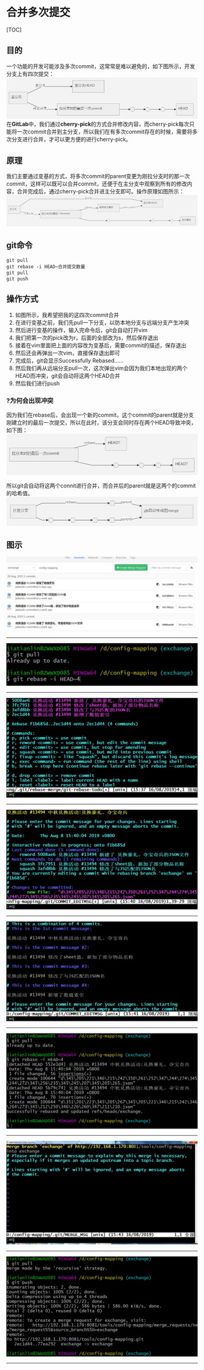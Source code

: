 # 合并多次提交

[TOC]

## 目的

一个功能的开发可能涉及多次commit，这常常是难以避免的，如下图所示，开发分支上有四次提交：
![avatar](/res/TIM截图20190819145149.jpg)
在**GitLab**中，我们通过**cherry-pick**的方式合并修改内容，而cherry-pick每次只能将一次commit合并到主分支，所以我们在有多次commit存在的时候，需要将多次分支进行合并，才可以更方便的进行cherry-pick。

## 原理

我们主要通过变基的方式，将多次commit的parent变更为刚拉分支时的那一次commit，这样可以既可以合并commit，还便于在主分支中观察到所有的修改内容，合并完成后，通过cherry-pick合并进主分支即可。操作原理如图所示：
![avatar](/res/TIM截图20190819164710.jpg)

## git命令

```git
git pull
git rebase -i HEAD~合并提交数量
git pull
git push
```

## 操作方式

1. 如图所示，我希望把我的这四次commit合并
2. 在进行变基之前，我们先pull一下分支，以防本地分支与远端分支产生冲突
3. 然后进行变基的操作，输入完命令后，git会自动打开vim
4. 我们把第一次的pick改为r，后面的全部改为s，然后保存退出
5. 接着在vim里面把上面的内容改为变基后，需要commit的描述，保存退出
6. 然后还会再弹出一次vim，直接保存退出即可
7. 完成后，git会显示Successfully Rebased......
8. 然后我们再从远端分支pull一次，这次弹出vim会因为我们本地出现的两个HEAD而冲突，git会自动将这两个HEAD合并
9. 然后我们进行push

### ?为何会出现冲突

因为我们在rebase后，会出现一个新的commit，这个commit的parent就是分支刚建立时的最后一次提交，所以在此时，该分支会同时存在两个HEAD导致冲突，如下图：
![avatar](/res/TIM截图20190819143211.jpg)

所以git会自动将这两个connit进行合并，而合并后的parent就是这两个的commit的哈希值。
![avatar](/res/TIM截图20190819145731.jpg)

## 图示

![avatar](/res/TIM截图20190816153538.jpg)

---
![avatar](/res/TIM截图20190816153733.jpg)

---
![avatar](/res/TIM截图20190816154045.jpg)

---
![avatar](/res/TIM截图20190816154147.jpg)

---
![avatar](/res/TIM截图20190816154225.jpg)

---
![avatar](/res/TIM截图20190816154248.jpg)

---
![avatar](/res/TIM截图20190816154417.jpg)

---
![avatar](/res/TIM截图20190816154449.jpg)

---
